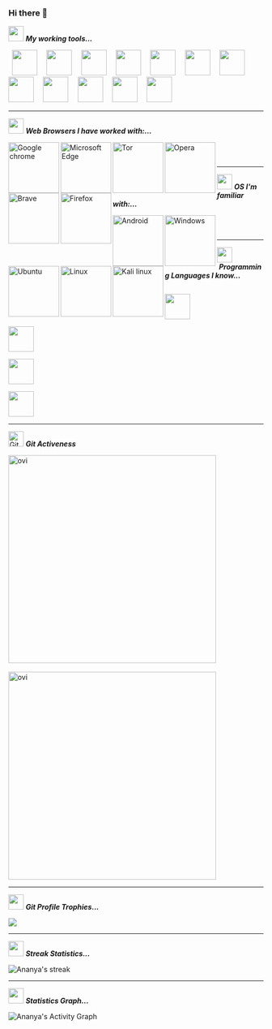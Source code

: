 ### Hi there 👋

<!--
**cleitus/cleitus** is a ✨ _special_ ✨ repository because its `README.md` (this file) appears on your GitHub profile.

Here are some ideas to get you started:

- 🔭 I’m currently working on ...
- 🌱 I’m currently learning ...
- 👯 I’m looking to collaborate on ...
- 🤔 I’m looking for help with ...
- 💬 Ask me about ...
- 📫 How to reach me: ...
- 😄 Pronouns: ...
- ⚡ Fun fact: ...
-->

<img src="https://media.giphy.com/media/iY8CRBdQXODJSCERIr/giphy.gif" width="30px">&nbsp;***My working tools...***
<p align="left">
  <code> <img height="50" src="https://www.vectorlogo.zone/logos/w3_html5/w3_html5-icon.svg"> </code>
  <code> <img height="50" src="https://www.vectorlogo.zone/logos/w3_css/w3_css-icon.svg"> </code>
  <code> <img height="50" src="https://www.vectorlogo.zone/logos/figma/figma-icon.svg"> </code>
  <code> <img height="50" src="https://www.vectorlogo.zone/logos/mysql/mysql-official.svg"> </code>
  <code> <img height="50" src="https://www.vectorlogo.zone/logos/github/github-icon.svg"> </code>
  <code> <img height="50" src="https://www.vectorlogo.zone/logos/reactjs/reactjs-icon.svg"> </code>
  <code> <img height="50" src="https://www.vectorlogo.zone/logos/javascript/javascript-icon.svg"> </code>
  <code> <img height="50" src="https://www.vectorlogo.zone/logos/git-scm/git-scm-icon.svg"> </code>
  <code> <img height="50" src="https://www.vectorlogo.zone/logos/visualstudio_code/visualstudio_code-icon.svg"> </code>
  <code> <img height="50" src="https://www.vectorlogo.zone/logos/canva/canva-icon.svg"> </code>
  <code> <img height="50" src="https://www.vectorlogo.zone/logos/wix/wix-icon.svg"> </code>
  <code> <img height="50" src="https://www.vectorlogo.zone/logos/wordpress/wordpress-icon.svg"> </code>
  </P>
  <hr>
  
   <p align="left"><img src="https://media.giphy.com/media/iY8CRBdQXODJSCERIr/giphy.gif" width="30px">&nbsp;<b><i>Web Browsers I have worked with:...</i></b></p>
  <p align="left">
<img align="left" alt="Google chrome" width="100px" src="https://img.shields.io/badge/Google_chrome-4285F4?style=for-the-badge&logo=Google-chrome&logoColor=white" />
<img align="left" alt="Microsoft Edge" width="100px" src="https://img.shields.io/badge/Microsoft_Edge-0078D7?style=for-the-badge&logo=Microsoft-edge&logoColor=white" />
<img align="left" alt="Tor" width="100px" src="https://img.shields.io/badge/Tor_Browser-7D4698?style=for-the-badge&logo=Tor-Browser&logoColor=white" />
<img align="left" alt="Opera" width="100px" src="https://img.shields.io/badge/Opera-FF1B2D?style=for-the-badge&logo=Opera&logoColor=white" />
<img align="left" alt="Brave" width="100px" src="https://img.shields.io/badge/Brave-FF1B2D?style=for-the-badge&logo=Brave&logoColor=white" />
<img align="left" alt="Firefox" width="100px" src="https://img.shields.io/badge/Firefox_Browser-FF7139?style=for-the-badge&logo=Firefox-Browser&logoColor=white" />
<br />
<br />
<hr>


 <p align="left"><img src="https://media.giphy.com/media/iY8CRBdQXODJSCERIr/giphy.gif" width="30px">&nbsp;<b><i>OS I'm familiar with:...</i></b></p>
<p align="left">
<img align="left" alt="Android" width="100px" src="https://img.shields.io/badge/Android-3DDC84?style=for-the-badge&logo=android&logoColor=white" />
<img align="left" alt="Windows" width="100px" src="https://img.shields.io/badge/Windows-0078D6?style=for-the-badge&logo=windows&logoColor=white" />
<img align="left" alt="Ubuntu" width="100px" src="https://img.shields.io/badge/Ubuntu-E95420?style=for-the-badge&logo=ubuntu&logoColor=white" />
<img align="left" alt="Linux" width="100px" src="https://img.shields.io/badge/Linux-FCC624?style=for-the-badge&logo=linux&logoColor=black" />
<img align="left" alt="Kali linux" width="100px" src="https://img.shields.io/badge/Kali_Linux-557C94?style=for-the-badge&logo=kali-linux&logoColor=white" />
<br />
<br />
<hr>
 
 <p align="left"> <img src="https://media.giphy.com/media/iY8CRBdQXODJSCERIr/giphy.gif" width="30px">&nbsp;<b><i>Programming Languages I know...</i></b></p>
 
  <code> <img height="50" src="https://img.icons8.com/color/452/c-programming.png"> </code>
  <code> <img height="50" src="https://brandslogos.com/wp-content/uploads/images/c-logo.png"> </code>
  <code> <img height="50" src="https://www.vectorlogo.zone/logos/java/java-icon.svg"> </code>
  <code> <img height="50" src="https://seeklogo.com/images/P/python-logo-A32636CAA3-seeklogo.com.png"></code>
  </p>
  <hr>

  
  <p align="left">
 <img src="https://media.giphy.com/media/W5eoZHPpUx9sapR0eu/giphy.gif" width="30px" alt="Git"/>&nbsp;<b><i>Git Activeness</i></b></p>
 <img align="center" src="https://github-readme-stats.vercel.app/api/top-langs?username=cleitus&show_icons=true&locale=en&layout=compact&theme=chartreuse-dark" alt="ovi"  width="410"/><br><br>
<img align="center" src="https://github-readme-stats.vercel.app/api?username=cleitus&show_icons=true&locale=en&theme=chartreuse-dark" alt="ovi" width="410" />
<hr>

 
<p align="left">
    <img src="https://media.giphy.com/media/iY8CRBdQXODJSCERIr/giphy.gif" width="30px">&nbsp;<b><i>Git Profile Trophies...</i></b></p>
<img src="https://github-profile-trophy.vercel.app/?username=cleitus&theme=juicyfresh&no-bg=true" />
  </div>
<hr>


<div>
  <p align="left">
    <img src="https://media.giphy.com/media/iY8CRBdQXODJSCERIr/giphy.gif" width="30px">&nbsp;<b><i>Streak Statistics...</i></b></p>
    <img alt="Ananya's streak" src="https://github-readme-streak-stats.herokuapp.com/?user=cleitus&theme=dark&hide_border=true"/>
  </p>
</div>
<hr>
<p align="left"><img src="https://media.giphy.com/media/iY8CRBdQXODJSCERIr/giphy.gif" width="30px">&nbsp;<b><i>Statistics Graph...</i></b></p>

  <img alt="Ananya's Activity Graph" src="https://activity-graph.herokuapp.com/graph?username=cleitus&bg_color=1F222E&color=F8D866&line=F85D7F&point=FFFFFF&hide_border=true" />
